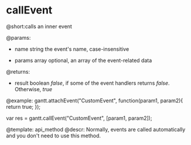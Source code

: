 callEvent
=============
@short:calls an inner event
	
@params:
- name		string		the event's name, case-insensitive
* params	array		optional, an array of the event-related data

@returns:
- result	boolean     <i>false</i>, if some of the event handlers returns <i>false</i>. Otherwise, <i>true</i>

@example:
gantt.attachEvent("CustomEvent", function(param1, param2){
	return true;
});

var res = gantt.callEvent("CustomEvent", [param1, param2]);


@template:	api_method
@descr:
Normally, events are called automatically and you don't need to use this method.



